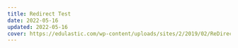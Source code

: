 ```yaml
---
title: Redirect Test
date: 2022-05-16
updated: 2022-05-16
cover: https://edulastic.com/wp-content/uploads/sites/2/2019/02/ReDirect.png?fit=800%2C800&ssl=1
---
```


<script>
  if (location.host.includes('dimaslanjaka12')) {
    location.replace('https://google.com');
  }
</script>